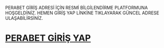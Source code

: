 PERABET GİRİŞ ADRESİ İÇİN RESMİ BİLGİLENDİRME PLATFORMUNA HOŞGELDİNİZ. HEMEN GİRİŞ YAP LİNKİNE TIKLAYARAK GÜNCEL ADRESE ULAŞABİLİRSİNİZ.
<h1><a href="http://gg.gg/1bz554" title="PERABET GİRİŞ YAP">PERABET GİRİŞ YAP</a></h1>
